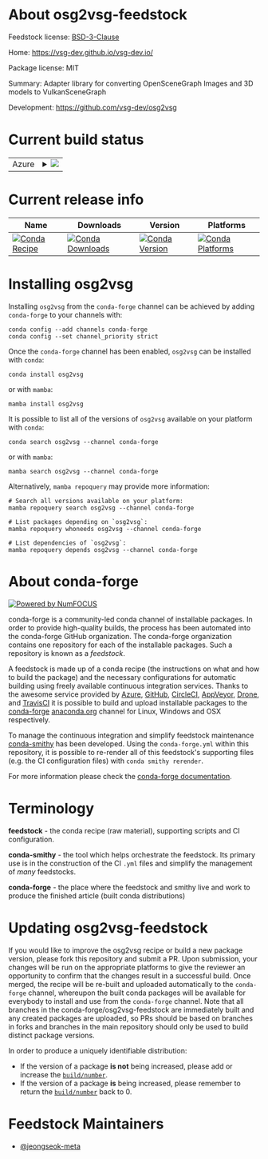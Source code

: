 About osg2vsg-feedstock
=======================

Feedstock license: [BSD-3-Clause](https://github.com/conda-forge/osg2vsg-feedstock/blob/main/LICENSE.txt)

Home: https://vsg-dev.github.io/vsg-dev.io/

Package license: MIT

Summary: Adapter library for converting OpenSceneGraph Images and 3D models to VulkanSceneGraph

Development: https://github.com/vsg-dev/osg2vsg

Current build status
====================


<table>
    
  <tr>
    <td>Azure</td>
    <td>
      <details>
        <summary>
          <a href="https://dev.azure.com/conda-forge/feedstock-builds/_build/latest?definitionId=24743&branchName=main">
            <img src="https://dev.azure.com/conda-forge/feedstock-builds/_apis/build/status/osg2vsg-feedstock?branchName=main">
          </a>
        </summary>
        <table>
          <thead><tr><th>Variant</th><th>Status</th></tr></thead>
          <tbody><tr>
              <td>linux_64</td>
              <td>
                <a href="https://dev.azure.com/conda-forge/feedstock-builds/_build/latest?definitionId=24743&branchName=main">
                  <img src="https://dev.azure.com/conda-forge/feedstock-builds/_apis/build/status/osg2vsg-feedstock?branchName=main&jobName=linux&configuration=linux%20linux_64_" alt="variant">
                </a>
              </td>
            </tr><tr>
              <td>linux_aarch64</td>
              <td>
                <a href="https://dev.azure.com/conda-forge/feedstock-builds/_build/latest?definitionId=24743&branchName=main">
                  <img src="https://dev.azure.com/conda-forge/feedstock-builds/_apis/build/status/osg2vsg-feedstock?branchName=main&jobName=linux&configuration=linux%20linux_aarch64_" alt="variant">
                </a>
              </td>
            </tr><tr>
              <td>linux_ppc64le</td>
              <td>
                <a href="https://dev.azure.com/conda-forge/feedstock-builds/_build/latest?definitionId=24743&branchName=main">
                  <img src="https://dev.azure.com/conda-forge/feedstock-builds/_apis/build/status/osg2vsg-feedstock?branchName=main&jobName=linux&configuration=linux%20linux_ppc64le_" alt="variant">
                </a>
              </td>
            </tr><tr>
              <td>osx_64</td>
              <td>
                <a href="https://dev.azure.com/conda-forge/feedstock-builds/_build/latest?definitionId=24743&branchName=main">
                  <img src="https://dev.azure.com/conda-forge/feedstock-builds/_apis/build/status/osg2vsg-feedstock?branchName=main&jobName=osx&configuration=osx%20osx_64_" alt="variant">
                </a>
              </td>
            </tr><tr>
              <td>osx_arm64</td>
              <td>
                <a href="https://dev.azure.com/conda-forge/feedstock-builds/_build/latest?definitionId=24743&branchName=main">
                  <img src="https://dev.azure.com/conda-forge/feedstock-builds/_apis/build/status/osg2vsg-feedstock?branchName=main&jobName=osx&configuration=osx%20osx_arm64_" alt="variant">
                </a>
              </td>
            </tr><tr>
              <td>win_64</td>
              <td>
                <a href="https://dev.azure.com/conda-forge/feedstock-builds/_build/latest?definitionId=24743&branchName=main">
                  <img src="https://dev.azure.com/conda-forge/feedstock-builds/_apis/build/status/osg2vsg-feedstock?branchName=main&jobName=win&configuration=win%20win_64_" alt="variant">
                </a>
              </td>
            </tr>
          </tbody>
        </table>
      </details>
    </td>
  </tr>
</table>

Current release info
====================

| Name | Downloads | Version | Platforms |
| --- | --- | --- | --- |
| [![Conda Recipe](https://img.shields.io/badge/recipe-osg2vsg-green.svg)](https://anaconda.org/conda-forge/osg2vsg) | [![Conda Downloads](https://img.shields.io/conda/dn/conda-forge/osg2vsg.svg)](https://anaconda.org/conda-forge/osg2vsg) | [![Conda Version](https://img.shields.io/conda/vn/conda-forge/osg2vsg.svg)](https://anaconda.org/conda-forge/osg2vsg) | [![Conda Platforms](https://img.shields.io/conda/pn/conda-forge/osg2vsg.svg)](https://anaconda.org/conda-forge/osg2vsg) |

Installing osg2vsg
==================

Installing `osg2vsg` from the `conda-forge` channel can be achieved by adding `conda-forge` to your channels with:

```
conda config --add channels conda-forge
conda config --set channel_priority strict
```

Once the `conda-forge` channel has been enabled, `osg2vsg` can be installed with `conda`:

```
conda install osg2vsg
```

or with `mamba`:

```
mamba install osg2vsg
```

It is possible to list all of the versions of `osg2vsg` available on your platform with `conda`:

```
conda search osg2vsg --channel conda-forge
```

or with `mamba`:

```
mamba search osg2vsg --channel conda-forge
```

Alternatively, `mamba repoquery` may provide more information:

```
# Search all versions available on your platform:
mamba repoquery search osg2vsg --channel conda-forge

# List packages depending on `osg2vsg`:
mamba repoquery whoneeds osg2vsg --channel conda-forge

# List dependencies of `osg2vsg`:
mamba repoquery depends osg2vsg --channel conda-forge
```


About conda-forge
=================

[![Powered by
NumFOCUS](https://img.shields.io/badge/powered%20by-NumFOCUS-orange.svg?style=flat&colorA=E1523D&colorB=007D8A)](https://numfocus.org)

conda-forge is a community-led conda channel of installable packages.
In order to provide high-quality builds, the process has been automated into the
conda-forge GitHub organization. The conda-forge organization contains one repository
for each of the installable packages. Such a repository is known as a *feedstock*.

A feedstock is made up of a conda recipe (the instructions on what and how to build
the package) and the necessary configurations for automatic building using freely
available continuous integration services. Thanks to the awesome service provided by
[Azure](https://azure.microsoft.com/en-us/services/devops/), [GitHub](https://github.com/),
[CircleCI](https://circleci.com/), [AppVeyor](https://www.appveyor.com/),
[Drone](https://cloud.drone.io/welcome), and [TravisCI](https://travis-ci.com/)
it is possible to build and upload installable packages to the
[conda-forge](https://anaconda.org/conda-forge) [anaconda.org](https://anaconda.org/)
channel for Linux, Windows and OSX respectively.

To manage the continuous integration and simplify feedstock maintenance
[conda-smithy](https://github.com/conda-forge/conda-smithy) has been developed.
Using the ``conda-forge.yml`` within this repository, it is possible to re-render all of
this feedstock's supporting files (e.g. the CI configuration files) with ``conda smithy rerender``.

For more information please check the [conda-forge documentation](https://conda-forge.org/docs/).

Terminology
===========

**feedstock** - the conda recipe (raw material), supporting scripts and CI configuration.

**conda-smithy** - the tool which helps orchestrate the feedstock.
                   Its primary use is in the construction of the CI ``.yml`` files
                   and simplify the management of *many* feedstocks.

**conda-forge** - the place where the feedstock and smithy live and work to
                  produce the finished article (built conda distributions)


Updating osg2vsg-feedstock
==========================

If you would like to improve the osg2vsg recipe or build a new
package version, please fork this repository and submit a PR. Upon submission,
your changes will be run on the appropriate platforms to give the reviewer an
opportunity to confirm that the changes result in a successful build. Once
merged, the recipe will be re-built and uploaded automatically to the
`conda-forge` channel, whereupon the built conda packages will be available for
everybody to install and use from the `conda-forge` channel.
Note that all branches in the conda-forge/osg2vsg-feedstock are
immediately built and any created packages are uploaded, so PRs should be based
on branches in forks and branches in the main repository should only be used to
build distinct package versions.

In order to produce a uniquely identifiable distribution:
 * If the version of a package **is not** being increased, please add or increase
   the [``build/number``](https://docs.conda.io/projects/conda-build/en/latest/resources/define-metadata.html#build-number-and-string).
 * If the version of a package **is** being increased, please remember to return
   the [``build/number``](https://docs.conda.io/projects/conda-build/en/latest/resources/define-metadata.html#build-number-and-string)
   back to 0.

Feedstock Maintainers
=====================

* [@jeongseok-meta](https://github.com/jeongseok-meta/)

